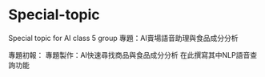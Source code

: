 # Special-topic
Special topic for AI class 5 group
專題：AI賣場語音助理與食品成分分析

專題初報：
專題製作：AI快速尋找商品與食品成分分析
在此撰寫其中NLP語音查詢功能
